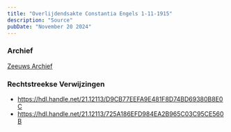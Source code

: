 ```yaml
---
title: "Overlijdendsakte Constantia Engels 1-11-1915"
description: "Source"
pubDate: "November 20 2024"
---
```


### Archief
[Zeeuws Archief](https://www.zeeuwsarchief.nl/)

### Rechtstreekse Verwijzingen
- https://hdl.handle.net/21.12113/D9CB77EEFA9E481F8D74BD69380B8E0C
- https://hdl.handle.net/21.12113/725A186EFD984EA2B965C03C95CE560B